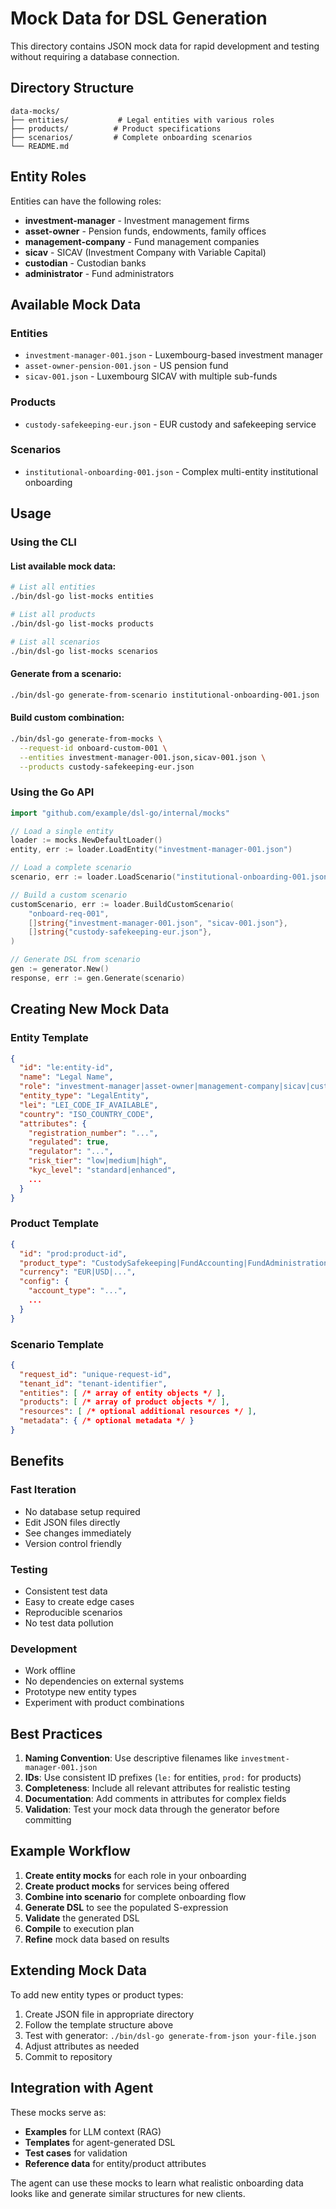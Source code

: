 # Mock Data for DSL Generation

This directory contains JSON mock data for rapid development and testing without requiring a database connection.

## Directory Structure

```
data-mocks/
├── entities/           # Legal entities with various roles
├── products/          # Product specifications
├── scenarios/         # Complete onboarding scenarios
└── README.md
```

## Entity Roles

Entities can have the following roles:

- **investment-manager** - Investment management firms
- **asset-owner** - Pension funds, endowments, family offices
- **management-company** - Fund management companies
- **sicav** - SICAV (Investment Company with Variable Capital)
- **custodian** - Custodian banks
- **administrator** - Fund administrators

## Available Mock Data

### Entities

- `investment-manager-001.json` - Luxembourg-based investment manager
- `asset-owner-pension-001.json` - US pension fund
- `sicav-001.json` - Luxembourg SICAV with multiple sub-funds

### Products

- `custody-safekeeping-eur.json` - EUR custody and safekeeping service

### Scenarios

- `institutional-onboarding-001.json` - Complex multi-entity institutional onboarding

## Usage

### Using the CLI

#### List available mock data:
```bash
# List all entities
./bin/dsl-go list-mocks entities

# List all products
./bin/dsl-go list-mocks products

# List all scenarios
./bin/dsl-go list-mocks scenarios
```

#### Generate from a scenario:
```bash
./bin/dsl-go generate-from-scenario institutional-onboarding-001.json
```

#### Build custom combination:
```bash
./bin/dsl-go generate-from-mocks \
  --request-id onboard-custom-001 \
  --entities investment-manager-001.json,sicav-001.json \
  --products custody-safekeeping-eur.json
```

### Using the Go API

```go
import "github.com/example/dsl-go/internal/mocks"

// Load a single entity
loader := mocks.NewDefaultLoader()
entity, err := loader.LoadEntity("investment-manager-001.json")

// Load a complete scenario
scenario, err := loader.LoadScenario("institutional-onboarding-001.json")

// Build a custom scenario
customScenario, err := loader.BuildCustomScenario(
    "onboard-req-001",
    []string{"investment-manager-001.json", "sicav-001.json"},
    []string{"custody-safekeeping-eur.json"},
)

// Generate DSL from scenario
gen := generator.New()
response, err := gen.Generate(scenario)
```

## Creating New Mock Data

### Entity Template

```json
{
  "id": "le:entity-id",
  "name": "Legal Name",
  "role": "investment-manager|asset-owner|management-company|sicav|custodian|administrator",
  "entity_type": "LegalEntity",
  "lei": "LEI_CODE_IF_AVAILABLE",
  "country": "ISO_COUNTRY_CODE",
  "attributes": {
    "registration_number": "...",
    "regulated": true,
    "regulator": "...",
    "risk_tier": "low|medium|high",
    "kyc_level": "standard|enhanced",
    ...
  }
}
```

### Product Template

```json
{
  "id": "prod:product-id",
  "product_type": "CustodySafekeeping|FundAccounting|FundAdministration|...",
  "currency": "EUR|USD|...",
  "config": {
    "account_type": "...",
    ...
  }
}
```

### Scenario Template

```json
{
  "request_id": "unique-request-id",
  "tenant_id": "tenant-identifier",
  "entities": [ /* array of entity objects */ ],
  "products": [ /* array of product objects */ ],
  "resources": [ /* optional additional resources */ ],
  "metadata": { /* optional metadata */ }
}
```

## Benefits

### Fast Iteration
- No database setup required
- Edit JSON files directly
- See changes immediately
- Version control friendly

### Testing
- Consistent test data
- Easy to create edge cases
- Reproducible scenarios
- No test data pollution

### Development
- Work offline
- No dependencies on external systems
- Prototype new entity types
- Experiment with product combinations

## Best Practices

1. **Naming Convention**: Use descriptive filenames like `investment-manager-001.json`
2. **IDs**: Use consistent ID prefixes (`le:` for entities, `prod:` for products)
3. **Completeness**: Include all relevant attributes for realistic testing
4. **Documentation**: Add comments in attributes for complex fields
5. **Validation**: Test your mock data through the generator before committing

## Example Workflow

1. **Create entity mocks** for each role in your onboarding
2. **Create product mocks** for services being offered
3. **Combine into scenario** for complete onboarding flow
4. **Generate DSL** to see the populated S-expression
5. **Validate** the generated DSL
6. **Compile** to execution plan
7. **Refine** mock data based on results

## Extending Mock Data

To add new entity types or product types:

1. Create JSON file in appropriate directory
2. Follow the template structure above
3. Test with generator: `./bin/dsl-go generate-from-json your-file.json`
4. Adjust attributes as needed
5. Commit to repository

## Integration with Agent

These mocks serve as:
- **Examples** for LLM context (RAG)
- **Templates** for agent-generated DSL
- **Test cases** for validation
- **Reference data** for entity/product attributes

The agent can use these mocks to learn what realistic onboarding data looks like and generate similar structures for new clients.
